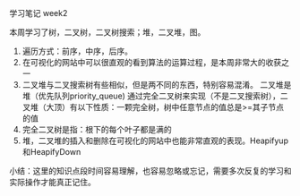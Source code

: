 学习笔记 week2

本周学习了树，二叉树，二叉树搜索；堆，二叉堆，图。
1. 遍历方式：前序，中序，后序。
2. 在可视化的网站中可以很直观的看到算法的运算过程，是本周非常大的收获之一
3. 二叉堆与二叉搜索树有些相似，但是两不同的东西，特别容易混淆。 二叉堆是堆（优先队列priority_queue) 通过完全二叉树来实现（不是二叉搜索树），二叉堆（大顶）有以下性质：一颗完全树，树中任意节点的值总是>=其子节点的值
4. 完全二叉树是指：根下的每个叶子都是满的
4. 堆，二叉堆的插入和删除在可视化的网站中也能非常直观的表现。Heapifyup和HeapifyDown

小结：这里的知识点段时间容易理解，也容易忽略或忘记，需要多次反复的学习和实际操作才能真正记住。